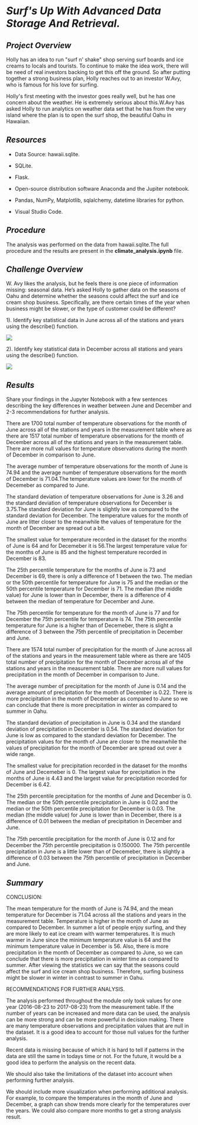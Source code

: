 # *Surf's Up With Advanced Data Storage And Retrieval.*

## *Project Overview*

Holly has an idea to run "surf n' shake" shop serving surf boards and ice creams to locals and tourists. To continue to make the idea work, there will be need of real investors backing to get this off the ground. So after putting together a strong business plan, Holly reaches out to an investor W.Avy, who is famous for his love for surfing.

Holly's first meeting with the investor goes really well, but he has one concern about the weather. He is extremely serious about this.W.Avy has asked Holly to run analytics on weather data set that he has from the very island where the plan is to open the surf shop, the beautiful Oahu in Hawaiian.

## *Resources*

* Data Source: hawaii.sqlite.

* SQLite.

* Flask.
* Open-source distribution software Anaconda and the Jupiter   notebook.

* Pandas, NumPy, Matplotlib, sqlalchemy, datetime  libraries for python.

* Visual Studio Code.

## *Procedure*

The analysis was performed on the data from hawaii.sqlite.The full procedure and the results are present in the **climate_analysis.ipynb** file.

## *Challenge Overview*

W. Avy likes the analysis, but he feels there is one piece of information missing: seasonal data. He’s asked Holly to gather data on the seasons of Oahu and determine whether the seasons could affect the surf and ice cream shop business. Specifically, are there certain times of the year when business might be slower, or the type of customer could be different?

1). Identify key statistical data in June across all of the   stations and years using the describe() function.

![](./Statistics_results/result_1.png)

2). Identify key statistical data in December across all stations and years using the describe() function.

![](./Statistics_results/result_2.png)

## *Results*

 Share your findings in the Jupyter Notebook with a few sentences describing the key differences
 in weather between June and December and 2-3 recommendations for further analysis.

There are 1700 total number of temperature observations for the month of June across all of the stations and years in the measurement table where as there are 1517 total number of temperature observations for the month of December across all of the stations and years in the measurement table. There are more null values for temperature observations during the month of December in comparison to June.

The average number of temperature observations for the month of June is 74.94 and the average number of temperature observations for the month of December is 71.04.The temperature values are lower for the month of Decemeber as compared to June.

The standard deviation of temperature observations for June is 3.26 and the standard deviation of temperature observations for December is 3.75.The standard deviation for June is slightly low as compared to the standard deviation for December. The temperature values for the month of June are litter closer to the meanwhile the values of temperature for the month of December are spread out a bit.

The smallest value for temperature recorded in the dataset for the months of June is 64 and for Decemeber it is 56.The largest temperature value for the months of June is 85 and the highest temperature recorded in December is 83. 

The 25th percentile temperature for the months of June is 73 and December is 69, there is only a difference of 1 between the two. The median or the 50th percentile for temperature for June is 75 and the median or the 50th percentile temperature for December is 71. The median (the middle value) for June is lower than in December, there is a difference of 4 between the median of temperature for December and June.

The 75th percentile for temperature for the month of June is 77 and for December the 75th percentile for temperature is 74. The 75th percentile temperature for June is a higher than of Decemeber, there is slight a difference of 3 between the 75th percentile of precipitation in December and June.

There are 1574 total number of precipitation for the month of June across all of the stations and years in the measurement table where as there are 1405 total number of precipitation for the month of December across all of the stations and years in the measurement table. There are more null values for precipitation in the month of December in comparison to June. 

The average number of precipitation for the month of June is 0.14 and the average amount of precipitation for the month of December is 0.22. There is more precipitation in the month of Decemeber as compared to June so we can conclude that there is more precipitation in winter as compared to summer in Oahu.

The standard deviation of precipitation in June is 0.34 and the standard deviation of precipitation in December is 0.54. The standard deviation for June is low as compared to the standard deviation for December. The precipitation values for the month of June are closer to the meanwhile the values of precipitation for the month of December are spread out over a wide range.

The smallest value for precipitation recorded in the dataset for the months of June and Decemeber is 0. The largest value for precipitation in the months of June is 4.43 and the largest value for precipitation recorded for December is 6.42. 

The 25th percentile precipitation for the months of June and December is 0. The median or the 50th percentile precipitation in June is 0.02 and the median or the 50th percentile precipitation for December is 0.03. The median (the middle value) for June is lower than in December, there is a difference of 0.01 between the median of precipitation in December and June.

The 75th percentile precipitation for the month of June is 0.12 and for December the 75th percentile precipitation is 0.150000. The 75th percentile precipitation in June is a little lower than of Decemeber, there is slightly a difference of 0.03 between the 75th percentile of precipitation in December and June.

## *Summary*

CONCLUSION: 

The mean temperature for the month of June is 74.94, and the mean temperature for December is 71.04 across all the stations and years in the measurement table. Temperature is higher in the month of June as compared to December. In summer a lot of people enjoy surfing, and they are more likely to eat ice cream with warmer temperatures. It is much warmer in June since the minimum temperature value is 64 and the minimum temperature value in December is 56.
Also, there is more precipitation in the month of December as compared to June, so we can conclude that there is more precipitation in winter time as compared to summer. After viewing the statistics we can say that the seasons could affect the surf and ice cream shop business. Therefore, surfing business might be slower in winter in contrast to summer in Oahu.

RECOMMENDATIONS FOR FURTHER ANALYSIS.

The analysis performed throughout the module only took values for one year (2016-08-23 to 2017-08-23) from the measurement table. If the number of years can be increased and more data can be used, the analysis can be more strong and can be more powerful in decision making. There are many temperature observations and precipitation values that are null in the dataset. It is a good idea to account for those null values for the further analysis.

Recent data is missing because of which it is hard to tell if patterns in the data are still the same in todays time or not. For the future, it would be a good idea to perform the analysis on the recent data.

We should also take the limitations of the dataset into account when performing further analysis. 

We should include more visualization when performing additional analysis. For example, to compare the temperatures in the month of June and December, a graph can show trends more clearly for the temperatures over the years. We could also compare more months to get a strong analysis result.

